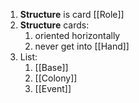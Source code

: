 1. **Structure** is card [[Role]]
3. **Structure** cards:
	1. oriented horizontally
	2. never get into [[Hand]]
4. List:
	1. [[Base]]
	2. [[Colony]]
	3. [[Event]]
